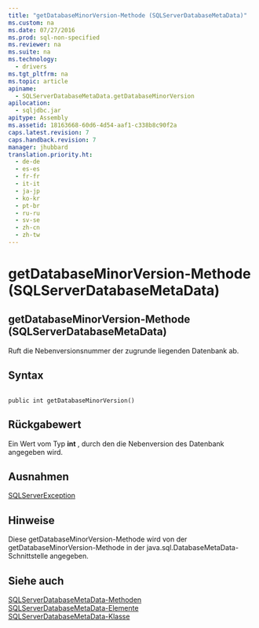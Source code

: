 ```yaml
---
title: "getDatabaseMinorVersion-Methode (SQLServerDatabaseMetaData)"
ms.custom: na
ms.date: 07/27/2016
ms.prod: sql-non-specified
ms.reviewer: na
ms.suite: na
ms.technology: 
  - drivers
ms.tgt_pltfrm: na
ms.topic: article
apiname: 
  - SQLServerDatabaseMetaData.getDatabaseMinorVersion
apilocation: 
  - sqljdbc.jar
apitype: Assembly
ms.assetid: 18163668-60d6-4d54-aaf1-c338b8c90f2a
caps.latest.revision: 7
caps.handback.revision: 7
manager: jhubbard
translation.priority.ht: 
  - de-de
  - es-es
  - fr-fr
  - it-it
  - ja-jp
  - ko-kr
  - pt-br
  - ru-ru
  - sv-se
  - zh-cn
  - zh-tw
---
```

# getDatabaseMinorVersion-Methode (SQLServerDatabaseMetaData)
    
## getDatabaseMinorVersion\-Methode \(SQLServerDatabaseMetaData\)  
 Ruft die Nebenversionsnummer der zugrunde liegenden Datenbank ab.  
  
## Syntax  
  
```  
  
public int getDatabaseMinorVersion()  
```  
  
## Rückgabewert  
 Ein Wert vom Typ **int** , durch den die Nebenversion des Datenbank angegeben wird.  
  
## Ausnahmen  
 [SQLServerException](../content/SQLServerException-Class.md)  
  
## Hinweise  
 Diese getDatabaseMinorVersion\-Methode wird von der getDatabaseMinorVersion\-Methode in der java.sql.DatabaseMetaData\-Schnittstelle angegeben.  
  
## Siehe auch  
 [SQLServerDatabaseMetaData-Methoden](../content/SQLServerDatabaseMetaData-Methods.md)   
 [SQLServerDatabaseMetaData-Elemente](../content/SQLServerDatabaseMetaData-Members.md)   
 [SQLServerDatabaseMetaData-Klasse](../content/SQLServerDatabaseMetaData-Class.md)  
  
  